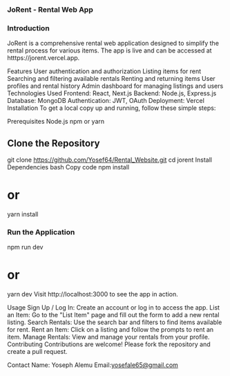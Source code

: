 <h3>JoRent - Rental Web App</h3>


<h3>Introduction</h3>
JoRent is a comprehensive rental web application designed to simplify the rental process for various items. The app is live and can be accessed at htttps://jorent.vercel.app.

Features
User authentication and authorization
Listing items for rent
Searching and filtering available rentals
Renting and returning items
User profiles and rental history
Admin dashboard for managing listings and users
Technologies Used
Frontend: React, Next.js
Backend: Node.js, Express.js
Database: MongoDB
Authentication: JWT, OAuth
Deployment: Vercel
Installation
To get a local copy up and running, follow these simple steps:

Prerequisites
Node.js
npm or yarn

<h2>Clone the Repository</h2>

git clone https://github.com/Yosef64/Rental_Website.git
cd jorent
Install Dependencies
bash
Copy code
npm install
# or
yarn install

<h3>Run the Application</h3>

npm run dev
# or
yarn dev
Visit http://localhost:3000 to see the app in action.

Usage
Sign Up / Log In: Create an account or log in to access the app.
List an Item: Go to the "List Item" page and fill out the form to add a new rental listing.
Search Rentals: Use the search bar and filters to find items available for rent.
Rent an Item: Click on a listing and follow the prompts to rent an item.
Manage Rentals: View and manage your rentals from your profile.
Contributing
Contributions are welcome! Please fork the repository and create a pull request.

Contact
Name: Yoseph Alemu
Email:yosefale65@gmail.com
